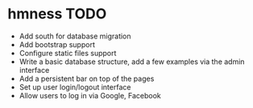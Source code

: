 hmness TODO
===========

* Add south for database migration
* Add bootstrap support
* Configure static files support
* Write a basic database structure, add a few examples via the admin interface
* Add a persistent bar on top of the pages
* Set up user login/logout interface
* Allow users to log in via Google, Facebook
